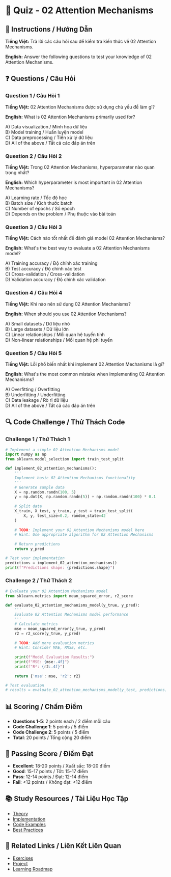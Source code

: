 # 🧠 Quiz - 02 Attention Mechanisms

## 📝 Instructions / Hướng Dẫn

**Tiếng Việt:** Trả lời các câu hỏi sau để kiểm tra kiến thức về 02 Attention Mechanisms.

**English:** Answer the following questions to test your knowledge of 02 Attention Mechanisms.

## ❓ Questions / Câu Hỏi

### Question 1 / Câu Hỏi 1
**Tiếng Việt:** 02 Attention Mechanisms được sử dụng chủ yếu để làm gì?

**English:** What is 02 Attention Mechanisms primarily used for?

A) Data visualization / Minh họa dữ liệu  
B) Model training / Huấn luyện model  
C) Data preprocessing / Tiền xử lý dữ liệu  
D) All of the above / Tất cả các đáp án trên

### Question 2 / Câu Hỏi 2
**Tiếng Việt:** Trong 02 Attention Mechanisms, hyperparameter nào quan trọng nhất?

**English:** Which hyperparameter is most important in 02 Attention Mechanisms?

A) Learning rate / Tốc độ học  
B) Batch size / Kích thước batch  
C) Number of epochs / Số epoch  
D) Depends on the problem / Phụ thuộc vào bài toán

### Question 3 / Câu Hỏi 3
**Tiếng Việt:** Cách nào tốt nhất để đánh giá model 02 Attention Mechanisms?

**English:** What's the best way to evaluate a 02 Attention Mechanisms model?

A) Training accuracy / Độ chính xác training  
B) Test accuracy / Độ chính xác test  
C) Cross-validation / Cross-validation  
D) Validation accuracy / Độ chính xác validation

### Question 4 / Câu Hỏi 4
**Tiếng Việt:** Khi nào nên sử dụng 02 Attention Mechanisms?

**English:** When should you use 02 Attention Mechanisms?

A) Small datasets / Dữ liệu nhỏ  
B) Large datasets / Dữ liệu lớn  
C) Linear relationships / Mối quan hệ tuyến tính  
D) Non-linear relationships / Mối quan hệ phi tuyến

### Question 5 / Câu Hỏi 5
**Tiếng Việt:** Lỗi phổ biến nhất khi implement 02 Attention Mechanisms là gì?

**English:** What's the most common mistake when implementing 02 Attention Mechanisms?

A) Overfitting / Overfitting  
B) Underfitting / Underfitting  
C) Data leakage / Rò rỉ dữ liệu  
D) All of the above / Tất cả các đáp án trên

## 🔍 Code Challenge / Thử Thách Code

### Challenge 1 / Thử Thách 1
```python
# Implement a simple 02 Attention Mechanisms model
import numpy as np
from sklearn.model_selection import train_test_split

def implement_02_attention_mechanisms():
    '''
    Implement basic 02 Attention Mechanisms functionality
    '''
    # Generate sample data
    X = np.random.randn(100, 5)
    y = np.dot(X, np.random.randn(5)) + np.random.randn(100) * 0.1
    
    # Split data
    X_train, X_test, y_train, y_test = train_test_split(
        X, y, test_size=0.2, random_state=42
    )
    
    # TODO: Implement your 02 Attention Mechanisms model here
    # Hint: Use appropriate algorithm for 02 Attention Mechanisms
    
    # Return predictions
    return y_pred

# Test your implementation
predictions = implement_02_attention_mechanisms()
print(f"Predictions shape: {predictions.shape}")
```

### Challenge 2 / Thử Thách 2
```python
# Evaluate your 02 Attention Mechanisms model
from sklearn.metrics import mean_squared_error, r2_score

def evaluate_02_attention_mechanisms_model(y_true, y_pred):
    '''
    Evaluate 02 Attention Mechanisms model performance
    '''
    # Calculate metrics
    mse = mean_squared_error(y_true, y_pred)
    r2 = r2_score(y_true, y_pred)
    
    # TODO: Add more evaluation metrics
    # Hint: Consider MAE, RMSE, etc.
    
    print(f"Model Evaluation Results:")
    print(f"MSE: {mse:.4f}")
    print(f"R²: {r2:.4f}")
    
    return {'mse': mse, 'r2': r2}

# Test evaluation
# results = evaluate_02_attention_mechanisms_model(y_test, predictions)
```

## 📊 Scoring / Chấm Điểm

- **Questions 1-5**: 2 points each / 2 điểm mỗi câu
- **Code Challenge 1**: 5 points / 5 điểm
- **Code Challenge 2**: 5 points / 5 điểm
- **Total**: 20 points / Tổng cộng 20 điểm

## 🎯 Passing Score / Điểm Đạt

- **Excellent**: 18-20 points / Xuất sắc: 18-20 điểm
- **Good**: 15-17 points / Tốt: 15-17 điểm  
- **Pass**: 12-14 points / Đạt: 12-14 điểm
- **Fail**: <12 points / Không đạt: <12 điểm

## 📚 Study Resources / Tài Liệu Học Tập

- [Theory](./THEORY_02_attention_mechanisms.md)
- [Implementation](./IMPLEMENTATION_02_attention_mechanisms.md)
- [Code Examples](./CODE_EXAMPLES_02_attention_mechanisms.md)
- [Best Practices](./BEST_PRACTICES_02_attention_mechanisms.md)

## 🔗 Related Links / Liên Kết Liên Quan

- [Exercises](./EXERCISES_02_attention_mechanisms.md)
- [Project](./PROJECT_02_attention_mechanisms.md)
- [Learning Roadmap](./LEARNING_ROADMAP_02_attention_mechanisms.md)
